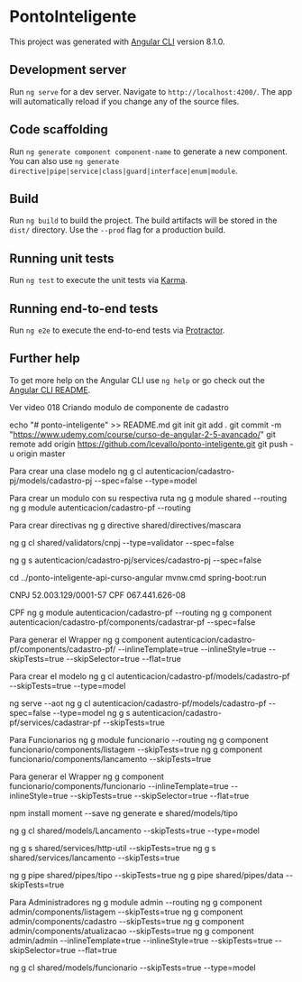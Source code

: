 # PontoInteligente

This project was generated with [Angular CLI](https://github.com/angular/angular-cli) version 8.1.0.

## Development server

Run `ng serve` for a dev server. Navigate to `http://localhost:4200/`. The app will automatically reload if you change any of the source files.

## Code scaffolding

Run `ng generate component component-name` to generate a new component. You can also use `ng generate directive|pipe|service|class|guard|interface|enum|module`.

## Build

Run `ng build` to build the project. The build artifacts will be stored in the `dist/` directory. Use the `--prod` flag for a production build.

## Running unit tests

Run `ng test` to execute the unit tests via [Karma](https://karma-runner.github.io).

## Running end-to-end tests

Run `ng e2e` to execute the end-to-end tests via [Protractor](http://www.protractortest.org/).

## Further help

To get more help on the Angular CLI use `ng help` or go check out the [Angular CLI README](https://github.com/angular/angular-cli/blob/master/README.md).

Ver video 018 Criando modulo de componente de cadastro

echo "# ponto-inteligente" >> README.md
git init
git add .
git commit -m "https://www.udemy.com/course/curso-de-angular-2-5-avancado/"
git remote add origin https://github.com/lcevallo/ponto-inteligente.git
git push -u origin master

Para crear una clase modelo
ng g cl autenticacion/cadastro-pj/models/cadastro-pj --spec=false --type=model

Para crear un modulo con su respectiva ruta
ng g module shared --routing
ng g module autenticacion/cadastro-pf --routing

Para crear directivas
ng g directive shared/directives/mascara

ng g cl shared/validators/cnpj --type=validator --spec=false

ng g s autenticacion/cadastro-pj/services/cadastro-pj --spec=false

cd ../ponto-inteligente-api-curso-angular
mvnw.cmd spring-boot:run

CNPJ 52.003.129/0001-57
CPF 067.441.626-08

CPF
ng g module autenticacion/cadastro-pf --routing
ng g component autenticacion/cadastro-pf/components/cadastrar-pf --spec=false

Para generar el Wrapper
ng g component autenticacion/cadastro-pf/components/cadastro-pf/ --inlineTemplate=true --inlineStyle=true --skipTests=true --skipSelector=true --flat=true

Para crear el modelo
ng g cl autenticacion/cadastro-pf/models/cadastro-pf --skipTests=true --type=model

ng serve --aot
ng g cl autenticacion/cadastro-pf/models/cadastro-pf --spec=false --type=model
ng g s autenticacion/cadastro-pf/services/cadastrar-pf --skipTests=true

Para Funcionarios
ng g module funcionario --routing
ng g component funcionario/components/listagem --skipTests=true
ng g component funcionario/components/lancamento --skipTests=true

Para generar el Wrapper
ng g component funcionario/components/funcionario --inlineTemplate=true --inlineStyle=true --skipTests=true --skipSelector=true --flat=true

npm install moment --save
ng generate e shared/models/tipo

ng g cl shared/models/Lancamento --skipTests=true --type=model

ng g s shared/services/http-util --skipTests=true
ng g s shared/services/lancamento --skipTests=true

ng g pipe shared/pipes/tipo --skipTests=true
ng g pipe shared/pipes/data --skipTests=true

Para Administradores
ng g module admin --routing
ng g component admin/components/listagem --skipTests=true
ng g component admin/components/cadastro --skipTests=true
ng g component admin/components/atualizacao --skipTests=true
ng g component admin/admin --inlineTemplate=true --inlineStyle=true --skipTests=true --skipSelector=true --flat=true

ng g cl shared/models/funcionario --skipTests=true --type=model
